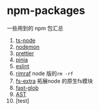 # npm-packages

一些用到的 npm 包汇总

1. [ts-node](https://www.npmjs.com/package/ts-node)
2. [nodemon](https://www.npmjs.com/package/nodemon)
3. [prettier](https://prettier.io/docs/en/install.html)
4. [pinia](https://pinia.vuejs.org/getting-started.html#installation)
5. [eslint](https://eslint.org/)
6. [rimraf](https://www.npmjs.com/package/rimraf) node 版的`rm -rf`
7. [fs-extra](https://github.com/jprichardson/node-fs-extra) 拓展node 的原生fs模块
8. [fast-glob](https://github.com/mrmlnc/fast-glob)
9. [AST](https://astexplorer.net/)
10. [test]
